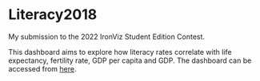 # Literacy2018

My submission to the 2022 IronViz Student Edition Contest.

This dashboard aims to explore how literacy rates correlate with life expectancy, fertility rate, GDP per capita and GDP. The dashboard can be accessed from [here](https://public.tableau.com/app/profile/jennyvanlinh/viz/LiteracyStory-IronVizStudent2022/Dashboard1). 
